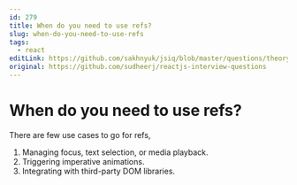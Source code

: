 ```yaml
---
id: 279
title: When do you need to use refs?
slug: when-do-you-need-to-use-refs
tags:
  - react
editLink: https://github.com/sakhnyuk/jsiq/blob/master/questions/theory/react/279.md
original: https://github.com/sudheerj/reactjs-interview-questions
---
```


# When do you need to use refs?

There are few use cases to go for refs,

1. Managing focus, text selection, or media playback.
2. Triggering imperative animations.
3. Integrating with third-party DOM libraries.